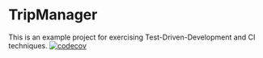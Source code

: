 # TripManager
This is an example project for exercising Test-Driven-Development and CI techniques.
[![codecov](https://codecov.io/gh/marcinmicek/tripmanager/branch/master/graph/badge.svg)](https://codecov.io/gh/marcinmicek/tripmanager)
